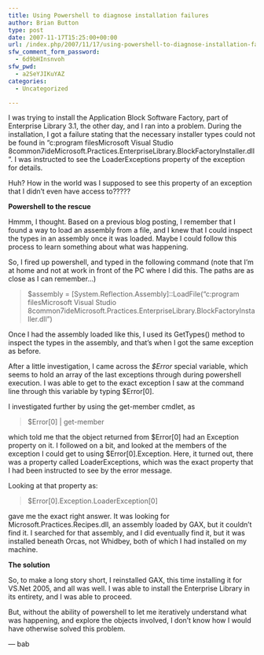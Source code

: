 ```yaml
---
title: Using Powershell to diagnose installation failures
author: Brian Button
type: post
date: 2007-11-17T15:25:00+00:00
url: /index.php/2007/11/17/using-powershell-to-diagnose-installation-failures/
sfw_comment_form_password:
  - 6d9bHInsnvoh
sfw_pwd:
  - a2SeYJIKuYAZ
categories:
  - Uncategorized

---
```

I was trying to install the Application Block Software Factory, part of Enterprise Library 3.1, the other day, and I ran into a problem. During the installation, I got a failure stating that the necessary installer types could not be found in &#8220;c:program filesMicrosoft Visual Studio 8common7ideMicrosoft.Practices.EnterpriseLibrary.BlockFactoryInstaller.dll&#8221;. I was instructed to see the LoaderExceptions property of the exception for details.

Huh? How in the world was I supposed to see this property of an exception that I didn&#8217;t even have access to?????

**Powershell to the rescue**

Hmmm, I thought. Based on a previous blog posting, I remember that I found a way to load an assembly from a file, and I knew that I could inspect the types in an assembly once it was loaded. Maybe I could follow this process to learn something about what was happening.

So, I fired up powershell, and typed in the following command (note that I&#8217;m at home and not at work in front of the PC where I did this. The paths are as close as I can remember&#8230;)

> $assembly = [System.Reflection.Assembly]::LoadFile(&#8220;c:program filesMicrosoft Visual Studio 8common7ideMicrosoft.Practices.EnterpriseLibrary.BlockFactoryInstaller.dll&#8221;)

Once I had the assembly loaded like this, I used its GetTypes() method to inspect the types in the assembly, and that&#8217;s when I got the same exception as before. 

After a little investigation, I came across the _$Error_ special variable, which seems to hold an array of the last exceptions through during powershell execution. I was able to get to the exact exception I saw at the command line through this variable by typing $Error[0].

I investigated further by using the get-member cmdlet, as

> $Error[0] | get-member

which told me that the object returned from $Error[0] had an Exception property on it. I followed on a bit, and looked at the members of the exception I could get to using $Error[0].Exception. Here, it turned out, there was a property called LoaderExceptions, which was the exact property that I had been instructed to see by the error message.

Looking at that property as:

> $Error[0].Exception.LoaderException[0]

gave me the exact right answer. It was looking for Microsoft.Practices.Recipes.dll, an assembly loaded by GAX, but it couldn&#8217;t find it. I searched for that assembly, and I did eventually find it, but it was installed beneath Orcas, not Whidbey, both of which I had installed on my machine.

**The solution**

So, to make a long story short, I reinstalled GAX, this time installing it for VS.Net 2005, and all was well. I was able to install the Enterprise Library in its entirety, and I was able to proceed.

But, without the ability of powershell to let me iteratively understand what was happening, and explore the objects involved, I don&#8217;t know how I would have otherwise solved this problem.

&#8212; bab